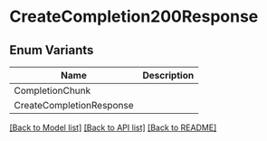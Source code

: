 # CreateCompletion200Response

## Enum Variants

| Name | Description |
|---- | -----|
| CompletionChunk |  |
| CreateCompletionResponse |  |

[[Back to Model list]](../README.md#documentation-for-models) [[Back to API list]](../README.md#documentation-for-api-endpoints) [[Back to README]](../README.md)


